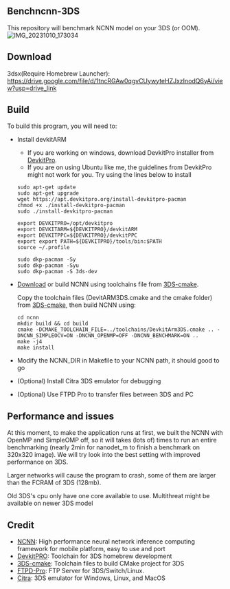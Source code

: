 ## Benchncnn-3DS  
This repository will benchmark NCNN model on your 3DS (or OOM).
![IMG_20231010_173034](https://github.com/Deepdive543443/Benchncnn-3DS/assets/83911295/9eee9fe3-8ef4-4c42-99cf-2e9c5eedca21)


## Download
3dsx(Require Homebrew Launcher): https://drive.google.com/file/d/1tncRGAw0qgvCUywyteHZJxzInodQ6yAi/view?usp=drive_link

## Build
To build this program, you will need to:
- Install devkitARM
  - If you are working on windows, download DevkitPro installer from [DevkitPro](https://devkitpro.org/wiki/Getting_Started).
  - If you are on using Ubuntu like me, the guidelines from DevkitPro might not work for you. Try using the lines below to install 
  ```
  sudo apt-get update
  sudo apt-get upgrade
  wget https://apt.devkitpro.org/install-devkitpro-pacman
  chmod +x ./install-devkitpro-pacman
  sudo ./install-devkitpro-pacman
  ```
  
  ```
  export DEVKITPRO=/opt/devkitpro
  export DEVKITARM=${DEVKITPRO}/devkitARM
  export DEVKITPPC=${DEVKITPRO}/devkitPPC
  export export PATH=${DEVKITPRO}/tools/bin:$PATH
  source ~/.profile
  ```
  ```
  sudo dkp-pacman -Sy
  sudo dkp-pacman -Syu
  sudo dkp-pacman -S 3ds-dev
  ```
- [Download](https://drive.google.com/file/d/1MpEv8hHO_Z7lfZT23nGj9IqDHolVRaIT/view?usp=drive_link) or build NCNN using toolchains file from [3DS-cmake](https://github.com/Xtansia/3ds-cmake).
  

  Copy the toolchain files (DevitARM3DS.cmake and the cmake folder) from [3DS-cmake](https://github.com/Xtansia/3ds-cmake), then build NCNN using:
  ```
  cd ncnn
  mkdir build && cd build
  cmake -DCMAKE_TOOLCHAIN_FILE=../toolchains/DevkitArm3DS.cmake .. -DNCNN_SIMPLEOCV=ON -DNCNN_OPENMP=OFF -DNCNN_BENCHMARK=ON ..
  make -j4
  make install
  ```
- Modify the NCNN_DIR in Makefile to your NCNN path, it should good to go
- (Optional) Install Citra 3DS emulator for debugging 
- (Optional) Use FTPD Pro to transfer files between 3DS and PC


## Performance and issues
At this moment, to make the application runs at first, we built the NCNN with OpenMP and SimpleOMP off, so it will takes (lots of) times to run an entire benchmarking (nearly 2min for nanodet_m to finish a benchmark on 320x320 image). We will try look into the best setting with improved performance on 3DS.

Larger networks will cause the program to crash, some of them are larger than the FCRAM of 3DS (128mb).

Old 3DS's cpu only have one core available to use. Multithreat might be available on newer 3DS model

## Credit
- [NCNN](https://github.com/Tencent/ncnn): High performance neural network inference computing framework for mobile platform, easy to use and port
- [DevkitPRO](https://devkitpro.org/wiki/Getting_Started): Toolchain for 3DS homebrew development
- [3DS-cmake](https://github.com/Xtansia/3ds-cmake): Toolchain files to build CMake project for 3DS
- [FTPD-Pro](https://github.com/mtheall/ftpd): FTP Server for 3DS/Switch/Linux.
- [Citra](https://github.com/citra-emu/citra): 3DS emulator for Windows, Linux, and MacOS

